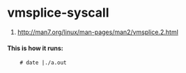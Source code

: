 # vmsplice-syscall

1. http://man7.org/linux/man-pages/man2/vmsplice.2.html


#### This is how it runs:

        # date |./a.out
